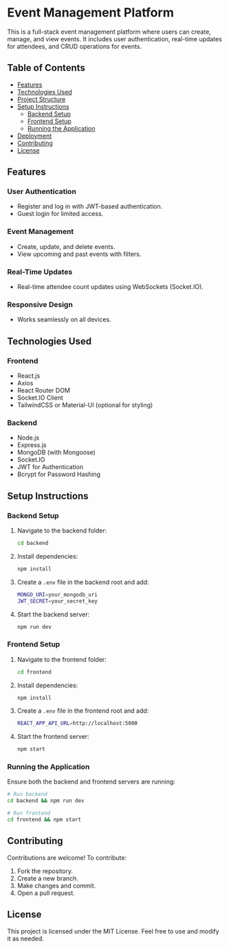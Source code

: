 # Event Management Platform

This is a full-stack event management platform where users can create, manage, and view events. It includes user authentication, real-time updates for attendees, and CRUD operations for events.

## Table of Contents
- [Features](#features)
- [Technologies Used](#technologies-used)
- [Project Structure](#project-structure)
- [Setup Instructions](#setup-instructions)
  - [Backend Setup](#backend-setup)
  - [Frontend Setup](#frontend-setup)
  - [Running the Application](#running-the-application)
- [Deployment](#deployment)
- [Contributing](#contributing)
- [License](#license)

## Features

### User Authentication
- Register and log in with JWT-based authentication.
- Guest login for limited access.

### Event Management
- Create, update, and delete events.
- View upcoming and past events with filters.

### Real-Time Updates
- Real-time attendee count updates using WebSockets (Socket.IO).

### Responsive Design
- Works seamlessly on all devices.

## Technologies Used

### Frontend
- React.js
- Axios
- React Router DOM
- Socket.IO Client
- TailwindCSS or Material-UI (optional for styling)

### Backend
- Node.js
- Express.js
- MongoDB (with Mongoose)
- Socket.IO
- JWT for Authentication
- Bcrypt for Password Hashing
## Setup Instructions

### Backend Setup

1. Navigate to the backend folder:
   ```sh
   cd backend
   ```
2. Install dependencies:
   ```sh
   npm install
   ```
3. Create a `.env` file in the backend root and add:
   ```sh
   MONGO_URI=your_mongodb_uri
   JWT_SECRET=your_secret_key
   ```
4. Start the backend server:
   ```sh
   npm run dev
   ```

### Frontend Setup

1. Navigate to the frontend folder:
   ```sh
   cd frontend
   ```
2. Install dependencies:
   ```sh
   npm install
   ```
3. Create a `.env` file in the frontend root and add:
   ```sh
   REACT_APP_API_URL=http://localhost:5000
   ```
4. Start the frontend server:
   ```sh
   npm start
   ```

### Running the Application
Ensure both the backend and frontend servers are running:
```sh
# Run backend
cd backend && npm run dev

# Run frontend
cd frontend && npm start
```
## Contributing
Contributions are welcome! To contribute:
1. Fork the repository.
2. Create a new branch.
3. Make changes and commit.
4. Open a pull request.

## License
This project is licensed under the MIT License. Feel free to use and modify it as needed.
